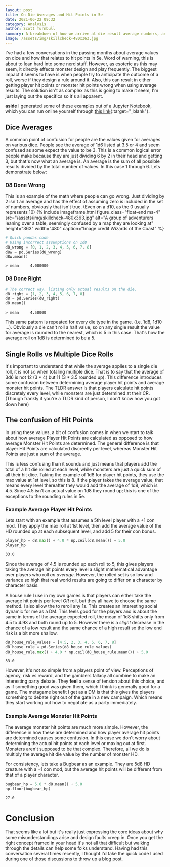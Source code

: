 ```yaml
---
layout: post
title: On Die Averages and Hit Points in 5e
date: 2021-06-22 09:32
category: Analysis
author: Scott Turnbull
summary: A breakdown of how we arrive at die result average numbers, and how that can cause errors in rolling HP and designing monsters.
image: /assets/img/skillcheck-480x363.jpg
---
```

I've had a few conversations in the passing months about average values on dice and how that relates to hit points in 5e. Word of warning, this is about to lean hard into some nerd stuff.  However, as esoteric as this may seem, it directly effects monster design and play frequently. The biggest impact it seems to have is when people try to anticipate the outcome of a roll, worse if they design a rule around it. Also, this can result in either getting player hit points or monster hit points wrong when using average results.  The solution isn't as complex as this is going to make it seem, I'm just laying out the specifics so it's all apparent.

**aside** I generated some of these examples out of a Jupyter Notebook, which you can run online yourself through [this link](https://mybinder.org/v2/gh/Streamweaver/DnDNotebook/0fe60184a44f012f10b67873958e1752bd8f5341?filepath=Stat%20Generation.ipynb){:target="_blank"}.

## Dice Averages

A common point of confusion for people are the values given for averages on various dice.  People see the average of 1d6 listed at 3.5 or 4 and seem confused as some expect the value to be 3. This is a common logical error people make because they are just dividing 6 by 2 in their head and getting 3, but that's now what an average is.  An average is the sum of all possible results divided by the total number of values. In this case 1 through 6. Lets demonstrate below:

### D8 Done Wrong
This is an example of the math where people can go wrong.  Just dividing by 2 isn't an average and has the effect of assuming 
zero is included in the set of numbers, obviously that isn't true.  (Even on a d10, as the 0 usually represents 10)
{% include imageframe.html
  figure_class="float-end ms-4"
  src="/assets/img/skillcheck-480x363.jpg"
  alt="A group of adventurers leaning over a table, seemingly confused by a map they are looking at"
  height="363" width="480"
  caption="Image credit Wizards of the Coast"
 %}
```python
# Quick pandas code
# Using incorrect assumptions on 1d8
d8_wrong = [0, 1, 2, 3, 4, 5, 6, 7, 8]
d8w = pd.Series(d8_wrong)
d8w.mean()
```
    > mean     4.000000

### D8 Done Right
```python
# The correct way, listing only actual results on the die.
d8_right = [1, 2, 3, 4, 5, 6, 7, 8]
d8 = pd.Series(d8_right)
d8.mean()
```
    > mean     4.50000


This same pattern is repeated for every die type in the game. (i.e. 1d8, 1d10 ...).  Obviously a die can't roll a half value, 
so on any single result the value for average is rounded to the nearest, which is 5 in this case. That's how the average
roll on 1d8 is determined to be a 5.

## Single Rolls vs Multiple Dice Rolls

It's important to understand that while the average applies to a single die roll, it is not so when totaling multiple dice.  That is to say that the average of 3d6 is not 12 (3 * 4) but 11 (3 * 3.5 rounded up).  This difference introduces some confusion between determining average player hit points and average monster hit points.  The TLDR answer is that players calculate hit points discretely every level, while monsters are just determined at their CR. (Though frankly if you're a
TLDR kind of person, I don't know how you got down here)

## The confusion of Hit Points

In using these values, a bit of confusion comes in when we start to talk about how average Player Hit Points are
calculated as opposed to how average Monster Hit Points are determined.  The general difference is that player Hit
Points are calculated discreetly per level, whereas Monster Hit Points are just a sum of the average.

This is less confusing than it sounds and just means that players add the total of a hit die rolled at each level, while
monsters are just a quick sum of all their hit dice.  Taking the example of 1d8 for player hit points, they use the max
value at 1st level, so this is 8. If the player takes the average value, that means every level thereafter they would
add the average of 1d8, which is 4.5.  Since 4.5 isn't an actual value on 1d8 they round up; this is one of the
exceptions to the rounding rules in 5e.

### Example Average Player Hit Points

Lets start with an example that assumes a 5th level player with a +1 con mod. They apply the max roll at 1st level, then
add the average value of the HD rounded up at each subsequent level, and add 5 for their con bonus.


```python
player_hp = d8.max() + 4.0 * np.ceil(d8.mean()) + 5.0
player_hp
```
    33.0

Since the average of 4.5 is rounded up each roll to 5, this gives players taking the average hit points every level a
slight mathematical advantage over players who roll *on average*. However, the rolled set is so low and variance so high
that real world results are going to differ on a character by character basis.

A house rule I use in my own games is that players can either take the average hit points per level *OR* roll, but they
all have to choose the same method.  I also allow the to reroll any 1s. This creates an interesting social dynamic for
me as a DM.  This feels good for the players and is about the same in terms of the average expected roll, the mean of 1d8 shifts only from 4.5 to 4.93 and both round up to 5.  However there is a *slight* decrease in the chance of a low result and the same chance of a high result so the low end risk is a bit more shallow.

```python
d8_house_rule_values = [4.5, 2, 3, 4, 5, 6, 7, 8]
d8_house_rule = pd.Series(d8_house_rule_values)
d8_house_rule.max() + 4.0 * np.ceil(d8_house_rule.mean()) + 5.0
```
    33.0

However, it's not so simple from a players point of view.  Perceptions of agency, risk vs reward, and the gamblers
fallacy all combine to make an interesting party debate. They **feel** a sense of tension about this choice, and as if 
something good was given them, which I think is generally good for a game.  The metagame benefit I get as a DM is that 
this gives the players something to debate right out of the gate in a new campaign. Which means they start working out how to negotiate as a party
immediately.

### Example Average Monster Hit Points

The average monster hit points are much more simple.  However, the difference in how these are determined and how player
average hit points are determined causes some confusion. In this case we don't worry about determining the actual hit
points at each level or maxing out at first.  Monsters aren't supposed to be that complex.  Therefore, all we do is
multiply the average hit die value by the number of monster HD.

For consistency, lets take a Bugbear as an example. They are 5d8 HD creature with a +1 con mod, but the average hit
points will be different from that of a player character.

```python
bugbear_hp = 5.0 * d8.mean() + 5.0
np.floor(bugbear_hp)
```
    27.0

# Conclusion
 That seems like a lot but it's really just expressing the core ideas about why some misunderstandings arise and design faults creep in.  Once you get the right concept framed in your head it's not all that difficult but walking through the details can help some folks understand.  Having had this conversation several times recently, I thought I'd take the quick code I used during one of those discussions to throw up a blog post.